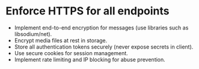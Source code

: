 # Enforce HTTPS for all endpoints

- Implement end-to-end encryption for messages (use libraries such as libsodium/net).
- Encrypt media files at rest in storage.
- Store all authentication tokens securely (never expose secrets in client).
- Use secure cookies for session management.
- Implement rate limiting and IP blocking for abuse prevention.